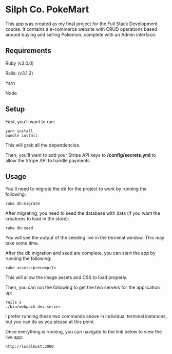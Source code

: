 # Silph Co. PokeMart

This app was created as my final project for the Full Stack Development course. It contains a e-commerce website with CRUD operations based around buying and selling Pokemon, complete with an Admin interface.

## Requirements

Ruby (v3.0.0)

Rails: (v3.1.2)

Yarn

Node

## Setup

First, you'll want to run:

```
yarn install
bundle install
```

This will grab all the dependencies.

Then, you'll want to add your Stripe API keys to **/config/secrets.yml** to allow the Stripe API to handle payments.

## Usage

You'll need to migrate the db for the project to work by running the following:

```
rake db:migrate
```

After migrating, you need to seed the database with data (if you want the creatures to load in the store):

```
rake db:seed
```

You will see the output of the seeding live in the terminal window. This may take some time.

After the db migration and seed are complete, you can start the app by running the following:

```
rake assets:precompile
```

This will allow the image assets and CSS to load properly.

Then, you can run the following to get the two servers for the application up:

```
rails s
./bin/webpack-dev-server
```

I prefer running these two commands above in individual terminal instances, but you can do as you please at this point.

Once everything is running, you can navigate to the link below to view the live app:

```
http://localhost:3000
```
